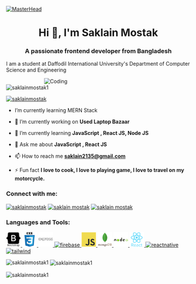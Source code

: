 [![MasterHead](https://wallpapercave.com/wp/wp3082255.jpg)](https://rishavchanda.io)
<h1 align="center">Hi 👋, I'm Saklain Mostak</h1>
<h3 align="center">A passionate frontend developer from Bangladesh</h3>
<p>I am a student at Daffodil International University's Department of Computer Science and Engineering<p>
<img align="right" alt="Coding" width="400" src="https://cdn.dribbble.com/users/1162077/screenshots/3848914/programmer.gif">

<p align="left"> <img src="https://komarev.com/ghpvc/?username=saklainmostak1&label=Profile%20views&color=0e75b6&style=flat" alt="saklainmostak1" /> </p>

<p align="left"> <a href="https://twitter.com/saklainmostak" target="blank"><img src="https://img.shields.io/twitter/follow/saklainmostak?logo=twitter&style=for-the-badge" alt="saklainmostak" /></a> </p>

- I’m currently learning MERN Stack

- 🔭 I’m currently working on **Used Laptop Bazaar**

- 🌱 I’m currently learning **JavaScript , React JS, Node JS**

- 💬 Ask me about **JavaScript , React JS**

- 📫 How to reach me **saklain2135@gmail.com**

- ⚡ Fun fact **I love to cook, I love to playing game, I love to travel on my motorcycle.**

<h3 align="left">Connect with me:</h3>
<p align="left">
<a href="https://twitter.com/saklainmostak" target="blank"><img align="center" src="https://raw.githubusercontent.com/rahuldkjain/github-profile-readme-generator/master/src/images/icons/Social/twitter.svg" alt="saklainmostak" height="30" width="40" /></a>
<a href="https://linkedin.com/in/saklain mostak" target="blank"><img align="center" src="https://raw.githubusercontent.com/rahuldkjain/github-profile-readme-generator/master/src/images/icons/Social/linked-in-alt.svg" alt="saklain mostak" height="30" width="40" /></a>
<a href="https://fb.com/saklain mostak" target="blank"><img align="center" src="https://raw.githubusercontent.com/rahuldkjain/github-profile-readme-generator/master/src/images/icons/Social/facebook.svg" alt="saklain mostak" height="30" width="40" /></a>
</p>

<h3 align="left">Languages and Tools:</h3>
<p align="left"> <a href="https://getbootstrap.com" target="_blank" rel="noreferrer"> <img src="https://raw.githubusercontent.com/devicons/devicon/master/icons/bootstrap/bootstrap-plain-wordmark.svg" alt="bootstrap" width="40" height="40"/> </a> <a href="https://www.w3schools.com/css/" target="_blank" rel="noreferrer"> <img src="https://raw.githubusercontent.com/devicons/devicon/master/icons/css3/css3-original-wordmark.svg" alt="css3" width="40" height="40"/> </a> <a href="https://expressjs.com" target="_blank" rel="noreferrer"> <img src="https://raw.githubusercontent.com/devicons/devicon/master/icons/express/express-original-wordmark.svg" alt="express" width="40" height="40"/> </a> <a href="https://firebase.google.com/" target="_blank" rel="noreferrer"> <img src="https://www.vectorlogo.zone/logos/firebase/firebase-icon.svg" alt="firebase" width="40" height="40"/> </a> <a href="https://developer.mozilla.org/en-US/docs/Web/JavaScript" target="_blank" rel="noreferrer"> <img src="https://raw.githubusercontent.com/devicons/devicon/master/icons/javascript/javascript-original.svg" alt="javascript" width="40" height="40"/> </a> <a href="https://www.mongodb.com/" target="_blank" rel="noreferrer"> <img src="https://raw.githubusercontent.com/devicons/devicon/master/icons/mongodb/mongodb-original-wordmark.svg" alt="mongodb" width="40" height="40"/> </a> <a href="https://nodejs.org" target="_blank" rel="noreferrer"> <img src="https://raw.githubusercontent.com/devicons/devicon/master/icons/nodejs/nodejs-original-wordmark.svg" alt="nodejs" width="40" height="40"/> </a> <a href="https://reactjs.org/" target="_blank" rel="noreferrer"> <img src="https://raw.githubusercontent.com/devicons/devicon/master/icons/react/react-original-wordmark.svg" alt="react" width="40" height="40"/> </a> <a href="https://reactnative.dev/" target="_blank" rel="noreferrer"> <img src="https://reactnative.dev/img/header_logo.svg" alt="reactnative" width="40" height="40"/> </a> <a href="https://tailwindcss.com/" target="_blank" rel="noreferrer"> <img src="https://www.vectorlogo.zone/logos/tailwindcss/tailwindcss-icon.svg" alt="tailwind" width="40" height="40"/> </a> </p>

<p><img align="left" src="https://github-readme-stats.vercel.app/api/top-langs?username=saklainmostak1&show_icons=true&locale=en&layout=compact" alt="saklainmostak1" /></p>

<p>&nbsp;<img align="center" src="https://github-readme-stats.vercel.app/api?username=saklainmostak1&show_icons=true&locale=en" alt="saklainmostak1" /></p>

<p><img align="center" src="https://github-readme-streak-stats.herokuapp.com/?user=saklainmostak1&" alt="saklainmostak1" /></p>


